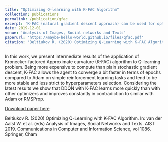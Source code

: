 ```yaml
---
title: "Optimizing Q-learning with K-FAC Algorithm"
collection: publications
permalink: /publication/qfac
excerpt: 'K-FAC (natural gradient descent approach) can be used for optimizing Q-learning algorithms and works rather well.'
date: 2019-12-01
venue: 'Analysis of Images, Social networks and Texts'
paperurl: 'https://maybe-hello-world.github.io/files/qfac.pdf'
citation: 'Beltiukov R. (2020) Optimizing Q-Learning with K-FAC Algorithm. In: van der Aalst W. et al. (eds) Analysis of Images, Social Networks and Texts. AIST 2019. Communications in Computer and Information Science, vol 1086. Springer, Cham'
---
```

In this work, we present intermediate results of the application of Kronecker-factored Approximate curvature (K-FAC) algorithm to Q-learning problem. Being more expensive to compute than plain stochastic gradient descent, K-FAC allows the agent to converge a bit faster in terms of epochs compared to Adam on simple reinforcement learning tasks and tend to be more stable and less strict to hyperparameters selection. Considering the latest results we show that DDQN with K-FAC learns more quickly than with other optimizers and improves constantly in contradiction to similar with Adam or RMSProp.

[Download paper here](https://maybe-hello-world.github.io/files/qfac.pdf)

Beltiukov R. (2020) Optimizing Q-Learning with K-FAC Algorithm. In: van der Aalst W. et al. (eds) Analysis of Images, Social Networks and Texts. AIST 2019. Communications in Computer and Information Science, vol 1086. Springer, Cham
